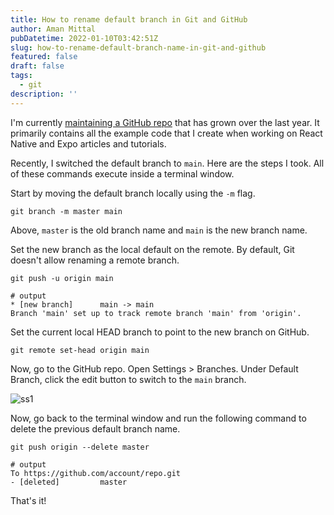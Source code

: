 ```yaml
---
title: How to rename default branch in Git and GitHub
author: Aman Mittal
pubDatetime: 2022-01-10T03:42:51Z
slug: how-to-rename-default-branch-name-in-git-and-github
featured: false
draft: false
tags:
  - git
description: ''
---
```


I'm currently [maintaining a GitHub repo](https://github.com/amandeepmittal/react-native-examples) that has grown over the last year. It primarily contains all the example code that I create when working on React Native and Expo articles and tutorials.

Recently, I switched the default branch to `main`. Here are the steps I took. All of these commands execute inside a terminal window.

Start by moving the default branch locally using the `-m` flag.

```shell
git branch -m master main
```

Above, `master` is the old branch name and `main` is the new branch name.

Set the new branch as the local default on the remote. By default, Git doesn't allow renaming a remote branch.

```shell
git push -u origin main

# output
* [new branch]      main -> main
Branch 'main' set up to track remote branch 'main' from 'origin'.
```

Set the current local HEAD branch to point to the new branch on GitHub.

```shell
git remote set-head origin main
```

Now, go to the GitHub repo. Open Settings > Branches. Under Default Branch, click the edit button to switch to the `main` branch.

![ss1](https://i.imgur.com/T9Mm8g5.png)

Now, go back to the terminal window and run the following command to delete the previous default branch name.

```shell
git push origin --delete master

# output
To https://github.com/account/repo.git
- [deleted]         master
```

That's it!
